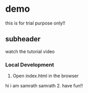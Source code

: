 # demo
this is for trial purpose only!!
## subheader 
watch the tutorial video
### Local Development 

1. Open index.html in the browser

hi i am samrath
samrath
2. have fun!!
